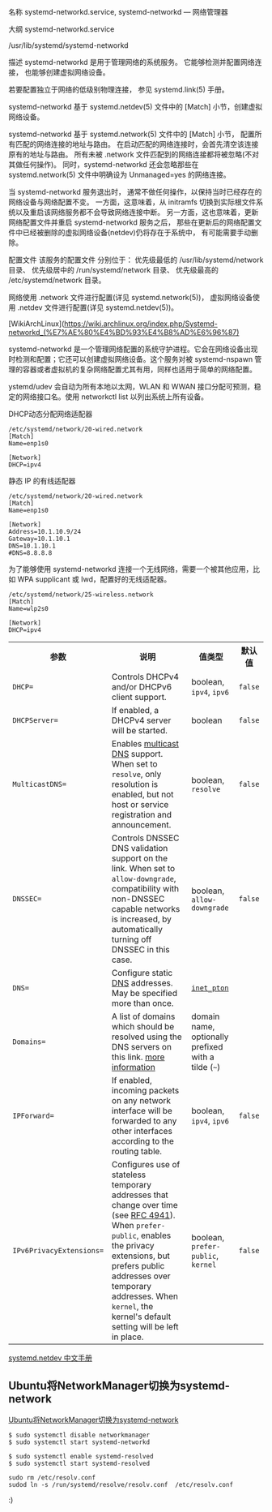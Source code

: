名称
systemd-networkd.service, systemd-networkd — 网络管理器

大纲
systemd-networkd.service

/usr/lib/systemd/systemd-networkd

描述
systemd-networkd 是用于管理网络的系统服务。 它能够检测并配置网络连接， 也能够创建虚拟网络设备。

若要配置独立于网络的低级别物理连接， 参见 systemd.link(5) 手册。

systemd-networkd 基于 systemd.netdev(5) 文件中的 [Match] 小节，创建虚拟网络设备。

systemd-networkd 基于 systemd.network(5) 文件中的 [Match] 小节， 配置所有匹配的网络连接的地址与路由。 在启动匹配的网络连接时，会首先清空该连接原有的地址与路由。 所有未被 .network 文件匹配到的网络连接都将被忽略(不对其做任何操作)。 同时，systemd-networkd 还会忽略那些在 systemd.network(5) 文件中明确设为 Unmanaged=yes 的网络连接。

当 systemd-networkd 服务退出时， 通常不做任何操作，以保持当时已经存在的网络设备与网络配置不变。 一方面，这意味着，从 initramfs 切换到实际根文件系统以及重启该网络服务都不会导致网络连接中断。 另一方面，这也意味着，更新网络配置文件并重启 systemd-networkd 服务之后， 那些在更新后的网络配置文件中已经被删除的虚拟网络设备(netdev)仍将存在于系统中， 有可能需要手动删除。

配置文件
该服务的配置文件 分别位于： 优先级最低的 /usr/lib/systemd/network 目录、 优先级居中的 /run/systemd/network 目录、 优先级最高的 /etc/systemd/network 目录。

网络使用 .network 文件进行配置(详见 systemd.network(5))， 虚拟网络设备使用 .netdev 文件进行配置(详见 systemd.netdev(5))。


[WikiArchLinux](https://wiki.archlinux.org/index.php/Systemd-networkd_(%E7%AE%80%E4%BD%93%E4%B8%AD%E6%96%87)

systemd-networkd 是一个管理网络配置的系统守护进程。它会在网络设备出现时检测和配置；它还可以创建虚拟网络设备。这个服务对被 systemd-nspawn 管理的容器或者虚拟机的复杂网络配置尤其有用，同样也适用于简单的网络配置。


ystemd/udev 会自动为所有本地以太网，WLAN 和 WWAN 接口分配可预测，稳定的网络接口名。使用 networkctl list 以列出系统上所有设备。


DHCP动态分配网络适配器

	/etc/systemd/network/20-wired.network
	[Match]
	Name=enp1s0

	[Network]
	DHCP=ipv4

静态 IP 的有线适配器

	/etc/systemd/network/20-wired.network
	[Match]
	Name=enp1s0

	[Network]
	Address=10.1.10.9/24
	Gateway=10.1.10.1
	DNS=10.1.10.1
	#DNS=8.8.8.8

为了能够使用 systemd-networkd 连接一个无线网络，需要一个被其他应用，比如 WPA supplicant 或 Iwd，配置好的无线适配器。

	/etc/systemd/network/25-wireless.network
	[Match]
	Name=wlp2s0

	[Network]
	DHCP=ipv4
	
	
<table class="wikitable">
<tbody><tr>
<th>参数</th>
<th>说明</th>
<th>值类型</th>
<th>默认值
</th></tr>
<tr>
<td><code>DHCP=</code></td>
<td>Controls DHCPv4 and/or DHCPv6 client support.</td>
<td>boolean, <code>ipv4</code>, <code>ipv6</code></td>
<td><code>false</code>
</td></tr>
<tr>
<td><code>DHCPServer=</code></td>
<td>If enabled, a DHCPv4 server will be started.</td>
<td>boolean</td>
<td><code>false</code>
</td></tr>
<tr>
<td><code>MulticastDNS=</code></td>
<td>Enables <a rel="nofollow" class="external text" href="https://tools.ietf.org/html/rfc6762">multicast DNS</a> support. When set to <code>resolve</code>, only resolution is enabled, but not host or service registration and announcement.</td>
<td>boolean, <code>resolve</code></td>
<td><code>false</code>
</td></tr>
<tr>
<td><code>DNSSEC=</code></td>
<td>Controls DNSSEC DNS validation support on the link. When set to <code>allow-downgrade</code>, compatibility with non-DNSSEC capable networks is increased, by automatically turning off DNSSEC in this case.</td>
<td>boolean, <code>allow-downgrade</code></td>
<td><code>false</code>
</td></tr>
<tr>
<td><code>DNS=</code></td>
<td>Configure static <a href="/index.php/DNS" class="mw-redirect" title="DNS">DNS</a> addresses. May be specified more than once.</td>
<td><a rel="nofollow" class="external text" href="http://man7.org/linux/man-pages/man3/inet_pton.3.html"><code>inet_pton</code></a></td>
<td>
</td></tr>
<tr>
<td><code>Domains=</code></td>
<td>A list of domains which should be resolved using the DNS servers on this link. <a rel="nofollow" class="external text" href="https://www.freedesktop.org/software/systemd/man/systemd.network.html#Domains=">more information</a></td>
<td>domain name, optionally prefixed with a tilde (<code>~</code>)</td>
<td>
</td></tr>
<tr>
<td><code>IPForward=</code></td>
<td>If enabled, incoming packets on any network interface will be forwarded to any other interfaces according to the routing table.</td>
<td>boolean, <code>ipv4</code>, <code>ipv6</code></td>
<td><code>false</code>
</td></tr>
<tr>
<td><code>IPv6PrivacyExtensions=</code></td>
<td>Configures use of stateless temporary addresses that change over time (see <a rel="nofollow" class="external text" href="https://tools.ietf.org/html/rfc4941">RFC 4941</a>). When <code>prefer-public</code>, enables the privacy extensions, but prefers public addresses over temporary addresses. When <code>kernel</code>, the kernel's default setting will be left in place.</td>
<td>boolean, <code>prefer-public</code>, <code>kernel</code></td>
<td><code>false</code>
</td></tr></tbody></table>




[systemd.netdev 中文手册](http://www.jinbuguo.com/systemd/systemd.netdev.html)


Ubuntu将NetworkManager切换为systemd-network
----

[Ubuntu将NetworkManager切换为systemd-network](http://www.10qianwan.com/articledetail/124292.html)

	$ sudo systemctl disable networkmanager
	$ sudo systemctl start systemd-networkd

	$ sudo systemctl enable systemd-resolved
	$ sudo systemctl start systemd-resolved

	sudo rm /etc/resolv.conf
	sudod ln -s /run/systemd/resolve/resolv.conf  /etc/resolv.conf

:)
